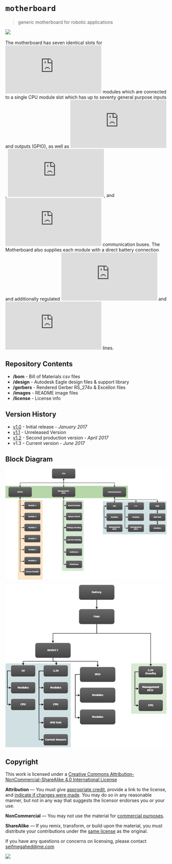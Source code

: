 # `motherboard`
> generic motherboard for robotic applications

![](./images/MB.png)

The motherboard has seven identical slots for ![35mm/times40mm](https://latex.codecogs.com/gif.latex?35mm%20%5Ctimes%2040mm) modules which
are connected to a single CPU module slot which has up to seventy general purpose
inputs and outputs (GPIO), as well as ![SPI](https://latex.codecogs.com/gif.latex?SPI), ![I^2C](https://latex.codecogs.com/gif.latex?I%5E%7B2%7DC), and ![USB](https://latex.codecogs.com/gif.latex?USB) communication buses.
The Motherboard also supplies each module with a direct battery connection
and additionally regulated ![5V](https://latex.codecogs.com/gif.latex?5V) and ![5V](https://latex.codecogs.com/gif.latex?3.3V) lines.

## Repository Contents
  * **/bom** - Bill of Materials csv files
  * **/design** - Autodesk Eagle design files & support library
  * **/gerbers** - Rendered Gerber RS_274x & Excellon files
  * **/images** - README image files
  * **/license** - License info

## Version History
  * [v1.0]() - Initial release - *January 2017*
  * [v1.1]() - Unreleased Version
  * [v1.2]() - Second production version - *April 2017*
  * v1.3 - Current version - *June 2017*

## Block Diagram

![](./images/Connection-Diagram.png)

![](./images/Supply-Diagram.png)

## Copyright

This work is licensed under a [Creative Commons Attribution-NonCommercial-ShareAlike 4.0 International License](https://creativecommons.org/licenses/by-nc-sa/4.0/legalcode)

**Attribution** — You must give [appropriate credit](/license/credit.md), provide a link to the license, and
[indicate if changes were made](https://wiki.creativecommons.org/License_Versions#Modifications_and_adaptations_must_be_marked_as_such).
You may do so in any reasonable manner, but not in any way that suggests the licensor endorses you or your use.

**NonCommercial** — You may not use the material for [commercial purposes]().

**ShareAlike** — If you remix, transform, or build upon the material, you must distribute your contributions under the [same license](https://creativecommons.org/licenses/by-nc-sa/4.0/legalcode) as the original.

If you have any questions or concerns on licensing, please contact [seifmegahed@me.com](mailto:seifmegahed@me.com)

![](https://i.creativecommons.org/l/by-nc-sa/4.0/88x31.png)
